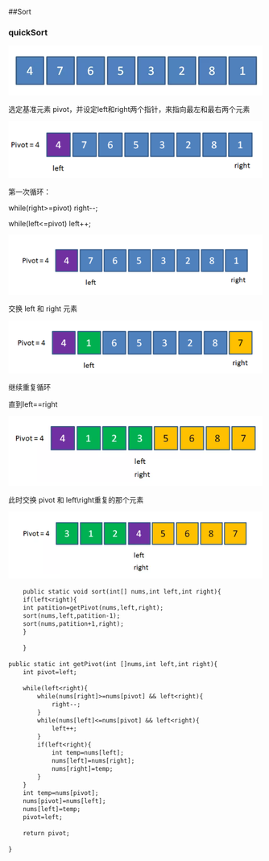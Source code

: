 ##Sort


### quickSort

![Alt pic](https://github.com/tmdtimi/dailywork/blob/main/chapter/%E7%AE%97%E6%B3%95/pics/sort1.png)

选定基准元素 pivot，并设定left和right两个指针，来指向最左和最右两个元素

![Alt pic](https://github.com/tmdtimi/dailywork/blob/main/chapter/%E7%AE%97%E6%B3%95/pics/sort2.png)


第一次循环：

while(right>=pivot) right--;

while(left<=pivot) left++;

![Alt pic](https://github.com/tmdtimi/dailywork/blob/main/chapter/%E7%AE%97%E6%B3%95/pics/sort3.png)

交换 left 和 right 元素

![Alt pic](https://github.com/tmdtimi/dailywork/blob/main/chapter/%E7%AE%97%E6%B3%95/pics/sort4.png)


继续重复循环

直到left==right

![Alt pic](https://github.com/tmdtimi/dailywork/blob/main/chapter/%E7%AE%97%E6%B3%95/pics/sort5.png)

此时交换 pivot 和 left\right重复的那个元素

![Alt pic](https://github.com/tmdtimi/dailywork/blob/main/chapter/%E7%AE%97%E6%B3%95/pics/sort6.png)


	    public static void sort(int[] nums,int left,int right){
        if(left<right){
        int patition=getPivot(nums,left,right);
        sort(nums,left,patition-1);
        sort(nums,patition+1,right);
        }

    	}

    public static int getPivot(int []nums,int left,int right){
        int pivot=left;

        while(left<right){
            while(nums[right]>=nums[pivot] && left<right){
                right--;
            }
            while(nums[left]<=nums[pivot] && left<right){
                left++;
            }
            if(left<right){
                int temp=nums[left];
                nums[left]=nums[right];
                nums[right]=temp;
            }            
        }
        int temp=nums[pivot];
        nums[pivot]=nums[left];
        nums[left]=temp;
        pivot=left;

        return pivot;

    }
